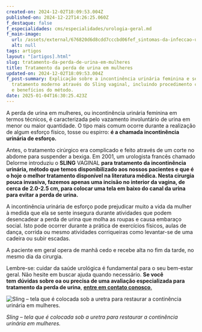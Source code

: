 ```yaml
---
created-on: 2024-12-02T18:09:53.004Z
published-on: 2024-12-22T14:26:25.060Z
f_destaque: false
f_especialidades: cms/especialidades/urologia-geral.md
f_main-image:
  url: /assets/external/676820d6d8cdd7cccbd06fef_sintomas-da-infeccao-urinaria-1030x684-1201.jpg
  alt: null
tags: artigos
layout: "[artigos].html"
slug: tratamento-da-perda-de-urina-em-mulheres
title: Tratamento da perda de urina em mulheres
updated-on: 2024-12-02T18:09:53.004Z
f_post-summary: Explicação sobre a incontinência urinária feminina e seu
  tratamento moderno através do Sling vaginal, incluindo procedimento cirúrgico
  e benefícios do método.
date: 2025-01-04T16:30:25.423Z
---
```

A perda de urina em mulheres, ou incontinência urinária feminina em termos técnicos, é caracterizada pelo vazamento involuntário de urina em menor ou maior quantidade. O tipo mais comum ocorre durante a realização de algum esforço físico, tosse ou espirro: **é a chamada incontinência urinária de esforço.**

Antes, o tratamento cirúrgico era complicado e feito através de um corte no abdome para suspender a bexiga. Em 2001, um urologista francês chamado Delorme introduziu o **SLING** VAGINAL **para tratamento da incontinência urinária, método que temos disponibilizado aos nossos pacientes e que é o hoje o melhor tratamento disponível na literatura médica. Nesta cirurgia pouca invasiva, fazemos apenas uma incisão no interior da vagina, de cerca de 2.0-2.5 cm, para colocar uma tela em baixo do canal da urina para evitar a perda de urina.**

A incontinência urinária de esforço pode prejudicar muito a vida da mulher à medida que ela se sente insegura durante atividades que podem desencadear a perda de urina que molha as roupas e causa embaraço social. Isto pode ocorrer durante a prática de exercícios físicos, aulas de dança, corrida ou mesmo atividades corriqueiras como levantar-se de uma cadeira ou subir escadas.

A paciente em geral opera de manhã cedo e recebe alta no fim da tarde, no mesmo dia da cirurgia.

Lembre-se: cuidar da saúde urológica é fundamental para o seu bem-estar geral. Não hesite em buscar ajuda quando necessário. **Se você tem** **dúvidas sobre oa ou precisa de uma avaliação especializada para tratamento da perda de urina**, [**entre em contato conosco**.](https://uroconsult.com.br/contato/)

![Sling – tela que é colocada sob a uretra para restaurar a continência urinária em mulheres.](/assets/external/676820d6d8cdd7cccbd06ff0_674df79acc90b144c69b4b8c_sling25201.jpeg "Sling – tela que é colocada sob a uretra para restaurar a continência urinária em mulheres.")

*Sling – tela que é colocada sob a uretra para restaurar a continência urinária em mulheres.*